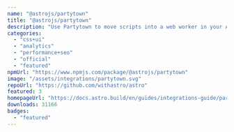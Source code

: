```yaml
---
name: "@astrojs/partytown"
title: "@astrojs/partytown"
description: "Use Partytown to move scripts into a web worker in your Astro project"
categories:
  - "css+ui"
  - "analytics"
  - "performance+seo"
  - "official"
  - "featured"
npmUrl: "https://www.npmjs.com/package/@astrojs/partytown"
image: "/assets/integrations/partytown.svg"
repoUrl: "https://github.com/withastro/astro"
featured: 3
homepageUrl: "https://docs.astro.build/en/guides/integrations-guide/partytown/"
downloads: 31166
badges:
  - "featured"
---
```


